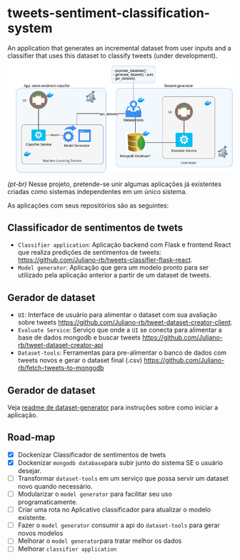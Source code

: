 # tweets-sentiment-classification-system
An application that generates an incremental dataset from user inputs and a classifier that uses this dataset to classify tweets (under development).

![System Architecture](images/architecture-v1.png)

*(pt-br)* Nesse projeto, pretende-se unir algumas aplicações já existentes criadas como sistemas independentes em um único sistema.

As aplicações com seus repositórios são as seguintes:

## Classificador de sentimentos de twets
- ``Classifier application``: Aplicação backend com Flask e frontend React que realiza predições de sentimentos de tweets: https://github.com/Juliano-rb/tweets-classifier-flask-react.
- ``Model generator``: Aplicação que gera um modelo pronto para ser utilizado pela aplicação anterior a partir de um dataset de tweets.

## Gerador de dataset
- ``UI``: Interface de usuário para alimentar o dataset com sua avaliação sobre tweets https://github.com/Juliano-rb/tweet-dataset-creator-client.
- ``Evaluate Service``: Serviço que onde a ``UI`` se conecta para alimentar a base de dados mongodb e buscar tweets https://github.com/Juliano-rb/tweet-dataset-creator-api 
- ``Dataset-tools``: Ferramentas para pre-alimentar o banco de dados com tweets novos e gerar o dataset final (.csv) https://github.com/Juliano-rb/fetch-tweets-to-mongodb

## Gerador de dataset
Veja [readme de dataset-generator](/dataset-generator/readme.md) para instruções sobre como iniciar a aplicação.

## Road-map
- [x] Dockenizar Classificador de sentimentos de twets
- [x] Dockenizar ``mongodb database``para subir junto do sistema SE o usuário desejar.
- [ ] Transformar ``dataset-tools`` em um serviço que possa servir um dataset novo quando necessário.
- [ ] Modularizar o ``model generator`` para facilitar seu uso programaticamente.
- [ ] Criar uma rota no Aplicativo classificador para atualizar o modelo existente.
- [ ] Fazer o ``model generator`` consumir a api do ``dataset-tools`` para gerar novos modelos
- [ ] Melhorar o ``model generator``para tratar melhor os dados
- [ ] Melhorar ``classifier application``

